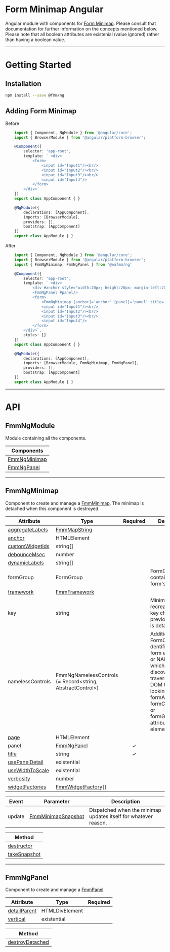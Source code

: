 # Form Minimap Angular
Angular module with components for [Form Minimap](https://github.com/sparrowhawk-ea/fmm-core).
Please consult that documentation for further information on the concepts mentioned below.
Please note that all boolean attributes are existenial (value ignored) rather than having a boolean value.

***
# Getting Started
## Installation
```bash
npm install --save @fmm/ng
```

## Adding Form Minimap
Before
```ts
    import { Component, NgModule } from '@angular/core';
    import { BrowserModule } from '@angular/platform-browser';

    @Component({
        selector: 'app-root',
        template: ` <div>
            <form>
                <input id="Input1"/><br/>
                <input id="Input2"/><br/>
                <input id="Input3"/><br/>
                <input id="Input4"/>
            </form>
        </div>`
    })
    export class AppComponent { }

    @NgModule({
        declarations: [AppComponent],
        imports: [BrowserModule],
        providers: [],
        bootstrap: [AppComponent]
    })
    export class AppModule { }
```
After
```ts
    import { Component, NgModule } from '@angular/core';
    import { BrowserModule } from '@angular/platform-browser';
    import { FmmNgMinimap, FmmNgPanel } from '@eafmm/ng'

    @Component({
        selector: 'app-root',
        template: ` <div>
            <div #anchor style='width:20px; height:20px; margin-left:200px'></div>
            <FmmNgPanel #panel/>
            <form>
                <FmmNgMinimap [anchor]='anchor' [panel]='panel' title='Title'/>
                <input id="Input1"/><br/>
                <input id="Input2"/><br/>
                <input id="Input3"/><br/>
                <input id="Input4"/>
            </form>
        </div>`,
        styles: []
    })
    export class AppComponent { }

    @NgModule({
        declarations: [AppComponent],
        imports: [BrowserModule, FmmNgMinimap, FmmNgPanel],
        providers: [],
        bootstrap: [AppComponent]
    })
    export class AppModule { }
```

***
# API
## FmmNgModule
Module containing all the components.

| Components
| ---
| [FmmNgMinimap](#fmmngminimap)
| [FmmNgPanel](#fmmngpanel)

***
## FmmNgMinimap
Component to create and manage a [FmmMinimap](https://github.com/sparrowhawk-ea/fmm-core#fmmminimap).
The minimap is detached when this component is destroyed.

Attribute | Type | Required | Description
--- | --- | :---: | ---
[aggregateLabels](https://github.com/sparrowhawk-ea/fmm-core#mcp-aggregatelabels) | [FmmMapString](https://github.com/sparrowhawk-ea/fmm-core#fmmmapstring)
[anchor](https://github.com/sparrowhawk-ea/fmm-core#mcp-anchor) | HTMLElement
[customWidgetIds](https://github.com/sparrowhawk-ea/fmm-core#mm-compose-customwidgetids) | string[]
[debounceMsec](https://github.com/sparrowhawk-ea/fmm-core#mcp-debouncemsec) | number
[dynamicLabels](https://github.com/sparrowhawk-ea/fmm-core#mcp-dynamiclabele) | string[]
formGroup | FormGroup | | FormGroup that contains the form's controls.
[framework](https://github.com/sparrowhawk-ea/fmm-core#mcp-framework) | [FmmFramework](https://github.com/sparrowhawk-ea/fmm-core#fmmframework)
key | string | | Minimap is recreated when key changes.  Any previous minimap is detached.
namelessControls | FmmNgNamelessControls (= Record<string, AbstractControl>) | | Additional FormControls, dentified by their form element's ID or NAME attribute, which may not be discoverable by traversing up the DOM tree and looking up formArrayName, formControlName, or formGroupName attribute on DOM elements.
[page](https://github.com/sparrowhawk-ea/fmm-core#mcp-page) | HTMLElement
panel | [FmmNgPanel](#fmmngpanel) | &check;
[title](https://github.com/sparrowhawk-ea/fmm-core#mcp-title) | string | &check;
[usePanelDetail](https://github.com/sparrowhawk-ea/fmm-core#mcp-usepaneldetail) | existential
[useWidthToScale](https://github.com/sparrowhawk-ea/fmm-core#mcp-usewidthtoscale) | existential
[verbosity](https://github.com/sparrowhawk-ea/fmm-core#mcp-verbosity) | number
[widgetFactories](https://github.com/sparrowhawk-ea/fmm-core#mcp-widgetfactories) | [FmmWidgetFactory](https://github.com/sparrowhawk-ea/fmm-core#fmmwidgetfactory)[]

Event | Parameter | Description
--- | --- | ---
update | [FmmMinimapSnapshot](https://github.com/sparrowhawk-ea/fmm-core#fmmminimapsnapshot) | Dispatched when the minimap updates itself for whatever reason.

| Method
| ---
| [destructor](https://github.com/sparrowhawk-ea/fmm-core#mm-destructor)
| [takeSnapshot](https://github.com/sparrowhawk-ea/fmm-core#mm-takesnapshot)

***
## FmmNgPanel
Component to create and manage a [FmmPanel](https://github.com/sparrowhawk-ea/fmm-core#fmmpanel).

Attribute | Type | Required
--- | --- | :---:
[detailParent](https://github.com/sparrowhawk-ea/fmm-core#pcp-detailparent) | HTMLDivElement
[vertical](https://github.com/sparrowhawk-ea/fmm-core#pcp-vertical) | existential

| Method
| ---
| [destroyDetached](https://github.com/sparrowhawk-ea/fmm-core#pm-destroydetached)
